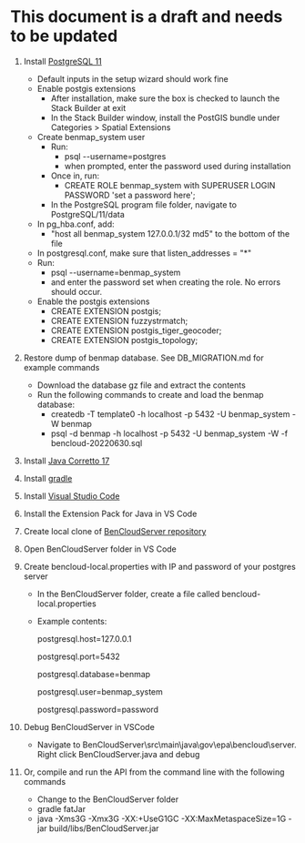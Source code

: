 # This document is a draft and needs to be updated

1. Install [PostgreSQL 11](https://www.postgresql.org/download/)
    * Default inputs in the setup wizard should work fine
    * Enable postgis extensions
        * After installation, make sure the box is checked to launch the Stack Builder at exit
        * In the Stack Builder window, install the PostGIS bundle under Categories > Spatial Extensions
    * Create benmap_system user
        * Run:
          * psql --username=postgres
          * when prompted, enter the password used during installation
        * Once in, run:
          * CREATE ROLE benmap_system with SUPERUSER LOGIN PASSWORD 'set a password here';
        * In the PostgreSQL program file folder, navigate to PostgreSQL/11/data
    * In pg_hba.conf, add:
        * "host	all	benmap_system	127.0.0.1/32	md5" to the bottom of the file
    * In postgresql.conf, make sure that listen_addresses = "*"
    * Run:
        * psql --username=benmap_system 
        * and enter the password set when creating the role. No errors should occur.
    * Enable the postgis extensions
        * CREATE EXTENSION postgis;
        * CREATE EXTENSION fuzzystrmatch;
        * CREATE EXTENSION postgis_tiger_geocoder;
        * CREATE EXTENSION postgis_topology;
2. Restore dump of benmap database. See DB_MIGRATION.md for example commands 
    * Download the database gz file and extract the contents
    * Run the following commands to create and load the benmap database:
        * createdb -T template0 -h localhost -p 5432 -U benmap_system -W benmap
        * psql -d benmap -h localhost -p 5432 -U benmap_system -W -f bencloud-20220630.sql

3. Install [Java Corretto 17](https://docs.aws.amazon.com/corretto/latest/corretto-17-ug/downloads-list.html)
4. Install [gradle](https://gradle.org/install/)
5. Install [Visual Studio Code](https://code.visualstudio.com/)
6. Install the Extension Pack for Java in VS Code
7. Create local clone of [BenCloudServer repository](https://github.com/BenMAPCE/BenCloudServer)
8. Open BenCloudServer folder in VS Code
9. Create bencloud-local.properties with IP and password of your postgres server
    * In the BenCloudServer folder, create a file called bencloud-local.properties
    * Example contents:
  
        postgresql.host=127.0.0.1 

        postgresql.port=5432 

        postgresql.database=benmap 

        postgresql.user=benmap_system 

        postgresql.password=password

10. Debug BenCloudServer in VSCode
    * Navigate to BenCloudServer\src\main\java\gov\epa\bencloud\server. Right click BenCloudServer.java and debug
11. Or, compile and run the API from the command line with the following commands
    * Change to the BenCloudServer folder
    * gradle fatJar
    * java -Xms3G -Xmx3G -XX:+UseG1GC -XX:MaxMetaspaceSize=1G -jar build/libs/BenCloudServer.jar
